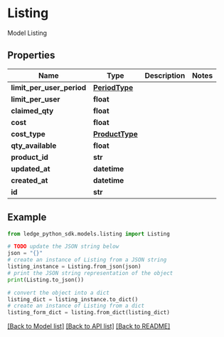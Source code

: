 # Listing

Model Listing

## Properties

Name | Type | Description | Notes
------------ | ------------- | ------------- | -------------
**limit_per_user_period** | [**PeriodType**](PeriodType.md) |  | 
**limit_per_user** | **float** |  | 
**claimed_qty** | **float** |  | 
**cost** | **float** |  | 
**cost_type** | [**ProductType**](ProductType.md) |  | 
**qty_available** | **float** |  | 
**product_id** | **str** |  | 
**updated_at** | **datetime** |  | 
**created_at** | **datetime** |  | 
**id** | **str** |  | 

## Example

```python
from ledge_python_sdk.models.listing import Listing

# TODO update the JSON string below
json = "{}"
# create an instance of Listing from a JSON string
listing_instance = Listing.from_json(json)
# print the JSON string representation of the object
print(Listing.to_json())

# convert the object into a dict
listing_dict = listing_instance.to_dict()
# create an instance of Listing from a dict
listing_form_dict = listing.from_dict(listing_dict)
```
[[Back to Model list]](../README.md#documentation-for-models) [[Back to API list]](../README.md#documentation-for-api-endpoints) [[Back to README]](../README.md)


